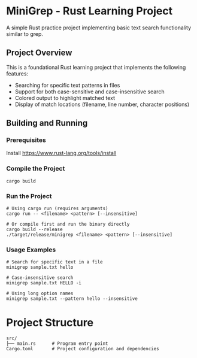 # MiniGrep - Rust Learning Project

A simple Rust practice project implementing basic text search functionality similar to grep.

## Project Overview

This is a foundational Rust learning project that implements the following features:
- Searching for specific text patterns in files
- Support for both case-sensitive and case-insensitive search
- Colored output to highlight matched text
- Display of match locations (filename, line number, character positions)

## Building and Running

### Prerequisites
Install https://www.rust-lang.org/tools/install

### Compile the Project
```shell
cargo build
```

### Run the Project
```shell
# Using cargo run (requires arguments)
cargo run -- <filename> <pattern> [--insensitive]

# Or compile first and run the binary directly
cargo build --release
./target/release/minigrep <filename> <pattern> [--insensitive]
```

### Usage Examples
```shell
# Search for specific text in a file
minigrep sample.txt hello

# Case-insensitive search
minigrep sample.txt HELLO -i

# Using long option names
minigrep sample.txt --pattern hello --insensitive
```

# Project Structure

```
src/
├── main.rs      # Program entry point
Cargo.toml       # Project configuration and dependencies
```